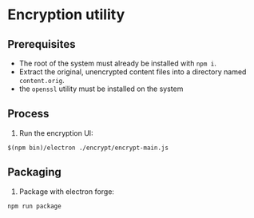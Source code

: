 # Encryption utility

## Prerequisites

  * The root of the system must already be installed with `npm i`.
  * Extract the original, unencrypted content files into a directory
    named `content.orig`.
  * the `openssl` utility must be installed on the system

## Process

1. Run the encryption UI:
```
$(npm bin)/electron ./encrypt/encrypt-main.js
```

## Packaging
1. Package with electron forge:
```
npm run package
```
